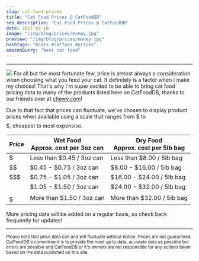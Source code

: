 ```yaml
---
slug: cat-food-prices
title: "Cat Food Prices @ CatFoodDB"
seo_description: "Cat Food Prices @ CatFoodDB"
date: 2017-03-10
image: "/img/blog/prices/money.jpg"
preview: "/img/blog/prices/money.jpg"
hashtags: "#cats #catfood #prices"
amazonQuery: "best cat food"
---
```

<hr>
<img id="img-blog-left" src="/img/blog/prices/money.jpg" >
For all but the most fortunate few, price is almost always a consideration when choosing what you feed your cat. It definitely
is a factor when I make my choices! That's why I'm super excited to be able to bring cat food pricing data to many of the products
listed here on CatFoodDB, thanks to our friends over at
<a href="http://tracking.chewy.com/aff_c?offer_id=4&aff_id=4635&source=blog" target="_blank" rel="nofollow">chewy.com</a>!

Due to that fact that prices can fluctuate, we've chosen to display product prices when available using a scale that ranges
from $ to $$$$$, cheapest to most expensive.


 | Price | Wet Food<br>Approx. cost per 3oz can| Dry Food<br>Approx. cost per 5lb bag |
 |-------|------------------------------------|------------------------------------|
 | $     | Less than $0.45 / 3oz can | Less than $8.00 / 5lb bag |
 | $$    | $0.45 - $0.75 / 3oz can | $8.00 - $16.00 / 5lb bag|
 | $$$   | $0.75 - $1.05 / 3oz can | $16.00 - $24.00 / 5lb bag |
 | $$$$  | $1.05 - $1.50 / 3oz can | $24.00 - $32.00 / 5lb bag |
 | $$$$$ | More than $1.50 / 3oz can | More than $32.00 / 5lb bag |


More pricing data will be added on a regular basis, so check back frequently for updates!

<hr>
<small class="text-muted">Please note that price data can and will fluctuate without notice. Prices are not guaranteed. CatFoodDB's commitment is to provide
the most up to date, accurate data as possible but errors are possible and CatFoodDB or it's owners are not responsible for any actions taken based on the data published
on this site.</small>